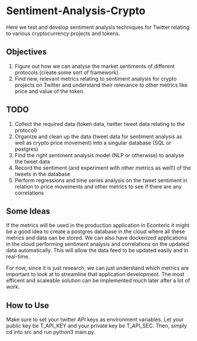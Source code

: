 # Sentiment-Analysis-Crypto
Here we test and develop sentiment analysis techniques for Twitter relating to various cryptocurrency projects and tokens.

## Objectives
1. Figure out how we can analyse the market sentiments of different protocols (create some sort of framework).
2. Find new, relevant metrics relating to sentiment analysis for crypto projects on Twitter and understand 
their relevance to other metrics like price and value of the token.


## TODO
1. Collect the required data (token data, twitter tweet data relating to the protocol)
2. Organize and clean up the data (tweet data for sentiment analysis as well as crypto price movement) into a singular database (SQL or postgres)
3. Find the right sentiment analysis model (NLP or otherwise) to analyse the tweet data
4. Record the sentiment (and experiment with other metrics as well!) of the tweets in the database
5. Perform regressions and time series analysis on the tweet sentiment in relation to price movements and other metrics to see if there are any correlations

## Some Ideas
If the metrics will be used in the production application in Econteric it might be a good idea to create a 
postgres database in the cloud where all these metrics and data can be stored. We can also have dockerized applications
in the cloud performing sentiment analysis and correlations on the updated data automatically. This will allow the data feed
to be updated easily and in real-time.

For now, since it is just research, we can just understand which metrics are important to look at to streamline that application development.
The most efficent and scaleable solution can be implemented much later after a lot of work.

## How to Use
Make sure to set your twitter API keys as environment variables. Let your public key be T_API_KEY and your private key be T_API_SEC.
Then, simply cd into src and run python3 main.py.
